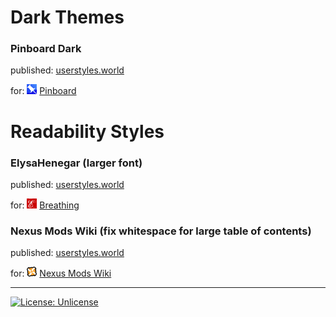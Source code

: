 # Dark Themes

### Pinboard Dark

published: [userstyles.world](https://userstyles.world/style/1340/pinboard-dark)

for: ![Pinboard logo](img/pinboard.gif) [Pinboard](https://pinboard.in)

# Readability Styles

### ElysaHenegar (larger font)

published: [userstyles.world](https://userstyles.world/style/1342/elysahenegar-larger-font)

for: ![E](img/elysahenegar.png) [Breathing](https://elysahenegar.com/)

### Nexus Mods Wiki (fix whitespace for large table of contents)

published: [userstyles.world](https://userstyles.world/style/1341/nexus-mods-wiki-whitespace)

for: ![E](img/nexusmods.png) [Nexus Mods Wiki](https://wiki.nexusmods.com/index.php/Main_Page)

---

[![License: Unlicense](https://img.shields.io/badge/license-Unlicense-blue.svg)](http://unlicense.org/)
